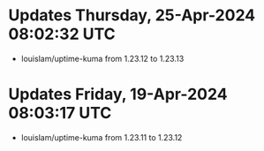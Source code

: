 # Updates Thursday, 25-Apr-2024 08:02:32 UTC
- louislam/uptime-kuma from 1.23.12 to 1.23.13

# Updates Friday, 19-Apr-2024 08:03:17 UTC
- louislam/uptime-kuma from 1.23.11 to 1.23.12

